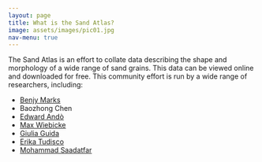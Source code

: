 ```yaml
---
layout: page
title: What is the Sand Atlas?
image: assets/images/pic01.jpg
nav-menu: true
---
```


The Sand Atlas is an effort to collate data describing the shape and morphology of a wide range of sand grains. This data can be viewed online and downloaded for free. This community effort is run by a wide range of researchers, including:

- [Benjy Marks](www.benjymarks.com)
- Baozhong Chen
- [Edward Andò](https://people.epfl.ch/edward.ando?lang=en)
- [Max Wiebicke](https://scholar.google.com/citations?user=h-57EAgAAAAJ)
- [Giulia Guida](https://people.utwente.nl/g.guida)
- [Erika Tudisco](https://portal.research.lu.se/en/persons/erika-tudisco)
- [Mohammad Saadatfar](https://www.sydney.edu.au/engineering/about/our-people/academic-staff/mohammad-saadatfar.html)